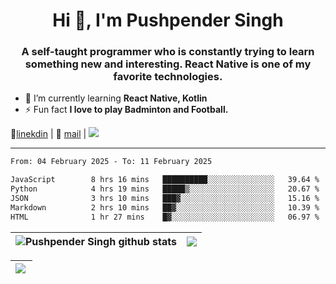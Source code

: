 <h1 align="center">Hi 👋, I'm Pushpender Singh</h1>
<h3 align="center">A self-taught programmer who is constantly trying to learn something new and interesting. React Native is one of my favorite technologies.</h3>

- 🌱 I’m currently learning **React Native, Kotlin**
- ⚡ Fun fact **I love to play Badminton and Football.**

👔[linekdin](https://www.linkedin.com/in/pushpender-singh-240061202/) | 📧 [mail](mailto:pushpendersingh694@gmail.com) | 
<a href="https://github.com/pushpender-singh-ap/pushpender-singh-ap">
    <img src="https://komarev.com/ghpvc/?username=pushpender-singh-ap&style=for-the-badge">
</a>


---

<!--START_SECTION:waka-->

```txt
From: 04 February 2025 - To: 11 February 2025

JavaScript        8 hrs 16 mins   ██████████░░░░░░░░░░░░░░░   39.64 %
Python            4 hrs 19 mins   █████▒░░░░░░░░░░░░░░░░░░░   20.67 %
JSON              3 hrs 10 mins   ███▓░░░░░░░░░░░░░░░░░░░░░   15.16 %
Markdown          2 hrs 10 mins   ██▓░░░░░░░░░░░░░░░░░░░░░░   10.39 %
HTML              1 hr 27 mins    █▓░░░░░░░░░░░░░░░░░░░░░░░   06.97 %
```

<!--END_SECTION:waka-->


| <a><img align="center" src="https://github-readme-stats-iota-ecru-15.vercel.app/api?username=pushpender-singh-ap&show_icons=true&include_all_commits=true&theme=buefy&hide_border=true" alt="Pushpender Singh github stats" /></a> | <a><img align="center" src="https://github-readme-stats-iota-ecru-15.vercel.app/api/top-langs/?username=pushpender-singh-ap&layout=compact&theme=buefy&hide_border=true" /></a> |
| ------------- | ------------- |

| <a> <img align="left" src="https://github-readme-streak-stats.herokuapp.com/?user=pushpender-singh-ap" /></br> </a> |
| ------------- |
